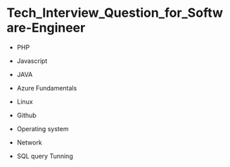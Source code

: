 # Tech_Interview_Question_for_Software-Engineer
 
 * PHP
 * Javascript
 * JAVA
 * Azure Fundamentals
 * Linux
 * Github

 * Operating system
 * Network
 * SQL query Tunning 

